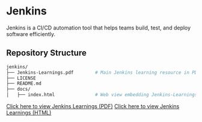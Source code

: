 # Jenkins

Jenkins is a CI/CD automation tool that helps teams build, test, and deploy software efficiently.

## Repository Structure
```bash
jenkins/
├── Jenkins-Learnings.pdf        # Main Jenkins learning resource in PDF
├── LICENSE
├── README.md
├── docs/
│   ├── index.html               # Web view embedding Jenkins-Learnings.pdf
```

[Click here to view Jenkins Learnings (PDF)](Jenkins-Learnings.pdf)
[Click here to view Jenkins Learnings (HTML)](https://harshkhalkar.github.io/jenkins/)
